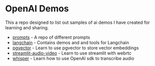 # OpenAI Demos

This a repo designed to list out samples of ai demos I have created for learning and sharing.

* [prompts](prompts) - A repo of different prompts
* [langchain](langchain) - Contains demos and and tools for Langchain
* [pgvector](pgvector) - Learn to use pgvector to store vector embeddings
* [streamlit-audio-video](streamlit-audio-video) - Learn to use streamlit with webrtc
* [whisper](whisper) - Learn how to use OpenAI sdk to transcribe audio